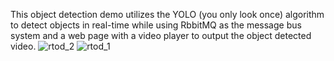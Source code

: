 This object detection demo utilizes the YOLO (you only look once) algorithm to detect objects in real-time while using RbbitMQ as the message bus system and a web page with a video player to output the object detected video.
![rtod_2](https://github.com/user-attachments/assets/13b84775-d9db-412e-986e-6a2b55995904)
![rtod_1](https://github.com/user-attachments/assets/81a2ee7b-b75b-4d42-8ae2-e0891ef7e4a8)
